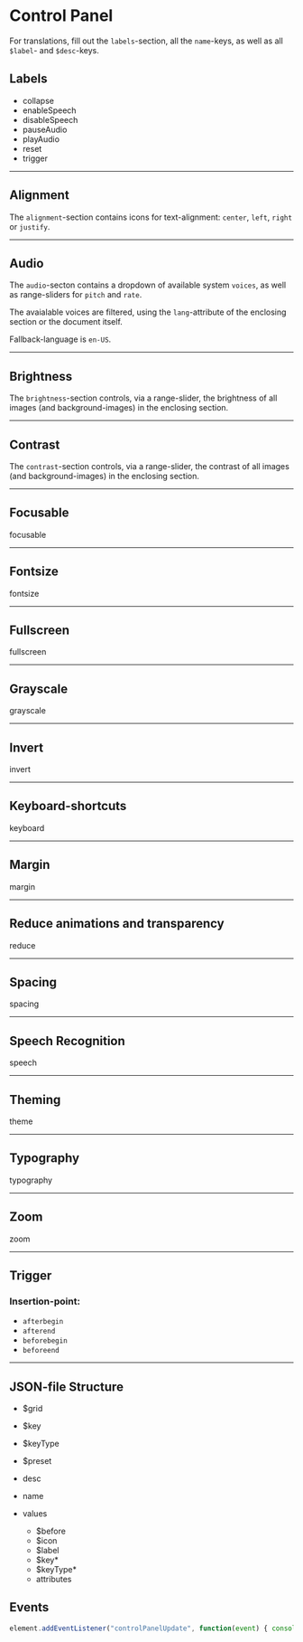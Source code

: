 # Control Panel

For translations, fill out the `labels`-section, all the `name`-keys, as well as all `$label`- and `$desc`-keys.

## Labels
- collapse
- enableSpeech
- disableSpeech
- pauseAudio
- playAudio
- reset
- trigger

---
## Alignment
The `alignment`-section contains icons for text-alignment: `center`, `left`, `right` or `justify`.

---
## Audio
The `audio`-secton contains a dropdown of available system `voices`, as well as range-sliders for `pitch` and `rate`.

The avaialable voices are filtered, using the `lang`-attribute of the enclosing section or the document itself.  

Fallback-language is `en-US`.

---
## Brightness
The `brightness`-section controls, via a range-slider, the brightness of all images (and background-images) in the enclosing section.

---
## Contrast
The `contrast`-section controls, via a range-slider, the contrast of all images (and background-images) in the enclosing section.

---
## Focusable
focusable

---
## Fontsize
fontsize

---
## Fullscreen
fullscreen

---
## Grayscale
grayscale

---
## Invert
invert

---
## Keyboard-shortcuts
keyboard

---
## Margin
margin

---
## Reduce animations and transparency
reduce

---
## Spacing
spacing

---
## Speech Recognition
speech

---
## Theming
theme

---
## Typography
typography

---
## Zoom
zoom

---
## Trigger

### Insertion-point:
- `afterbegin`
- `afterend`
- `beforebegin`
- `beforeend`

---
## JSON-file Structure

- $grid
- $key
- $keyType
- $preset

- desc
- name
- values
	- $before
	- $icon
	- $label
	- $key*
	- $keyType*
	- attributes


## Events
```js
element.addEventListener("controlPanelUpdate", function(event) { console.log(event) });
```